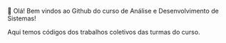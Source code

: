 👋 Olá! Bem vindos ao Github do curso de Análise e Desenvolvimento de Sistemas!


Aqui temos códigos dos trabalhos coletivos das turmas do curso.
